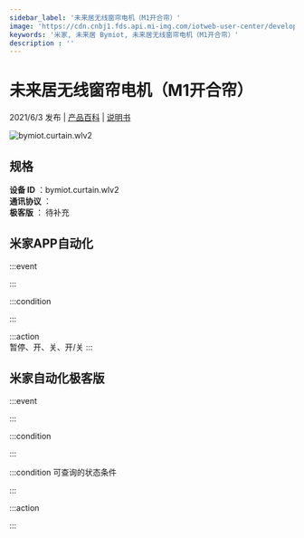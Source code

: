 ```yaml
---
sidebar_label: '未来居无线窗帘电机（M1开合帘）'
image: 'https://cdn.cnbj1.fds.api.mi-img.com/iotweb-user-center/developer_16790489959877hwNWvU8.png?GalaxyAccessKeyId=AKVGLQWBOVIRQ3XLEW&Expires=9223372036854775807&Signature=WB5Ao8BJc0eQ8g/TAOvjscpRzcw='
keywords: '米家, 未来居 Bymiot, 未来居无线窗帘电机（M1开合帘）'
description : ''
---
```

# 未来居无线窗帘电机（M1开合帘）

2021/6/3 发布 | [产品百科](https://home.mi.com/webapp/content/baike/product/index.html?model=bymiot.curtain.wlv2/) | [说明书](https://home.mi.com/views/introduction.html?model=bymiot.curtain.wlv2&region=cn)

![bymiot.curtain.wlv2](https://cdn.cnbj1.fds.api.mi-img.com/iotweb-user-center/developer_16790489959877hwNWvU8.png?GalaxyAccessKeyId=AKVGLQWBOVIRQ3XLEW&Expires=9223372036854775807&Signature=WB5Ao8BJc0eQ8g/TAOvjscpRzcw=)

## 规格  
> 
**设备 ID** ：bymiot.curtain.wlv2  
**通讯协议** ：  
**极客版**  ： 待补充 


## 米家APP自动化  

:::event  

:::

:::condition  

:::

:::action   
暂停、开、关、开/关
:::

## 米家自动化极客版  

:::event  

:::

:::condition  

:::

:::condition 可查询的状态条件  

:::

:::action  

:::

        
